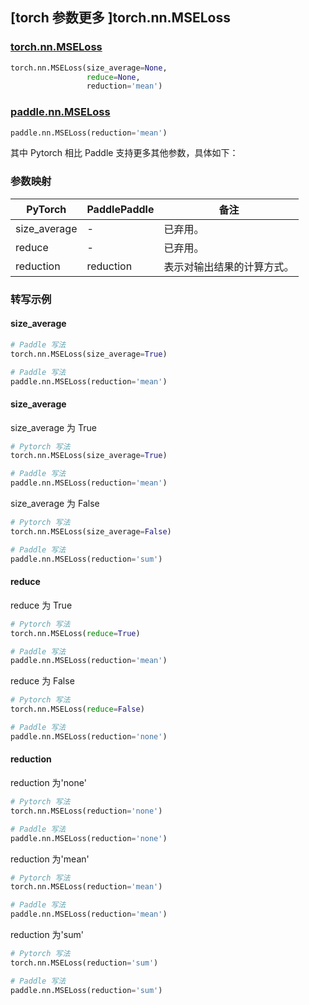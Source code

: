 ## [torch 参数更多 ]torch.nn.MSELoss
### [torch.nn.MSELoss](https://pytorch.org/docs/stable/generated/torch.nn.MSELoss.html?highlight=mseloss#torch.nn.MSELoss)

```python
torch.nn.MSELoss(size_average=None,
                 reduce=None,
                 reduction='mean')
```

### [paddle.nn.MSELoss](https://www.paddlepaddle.org.cn/documentation/docs/zh/api/paddle/nn/MSELoss_cn.html#mseloss)

```python
paddle.nn.MSELoss(reduction='mean')
```

其中 Pytorch 相比 Paddle 支持更多其他参数，具体如下：
### 参数映射
| PyTorch       | PaddlePaddle | 备注                                                   |
| ------------- | ------------ | ------------------------------------------------------ |
| size_average  | -            | 已弃用。  |
| reduce        | -            | 已弃用。  |
| reduction        | reduction            | 表示对输出结果的计算方式。  |

### 转写示例
#### size_average
```python
# Paddle 写法
torch.nn.MSELoss(size_average=True)

# Paddle 写法
paddle.nn.MSELoss(reduction='mean')
```

#### size_average
size_average 为 True
```python
# Pytorch 写法
torch.nn.MSELoss(size_average=True)

# Paddle 写法
paddle.nn.MSELoss(reduction='mean')

```

size_average 为 False
```python
# Pytorch 写法
torch.nn.MSELoss(size_average=False)

# Paddle 写法
paddle.nn.MSELoss(reduction='sum')
```

#### reduce
reduce 为 True
```python
# Pytorch 写法
torch.nn.MSELoss(reduce=True)

# Paddle 写法
paddle.nn.MSELoss(reduction='mean')
```

reduce 为 False
```python
# Pytorch 写法
torch.nn.MSELoss(reduce=False)

# Paddle 写法
paddle.nn.MSELoss(reduction='none')
```

#### reduction
reduction 为'none'
```python
# Pytorch 写法
torch.nn.MSELoss(reduction='none')

# Paddle 写法
paddle.nn.MSELoss(reduction='none')
```

reduction 为'mean'
```python
# Pytorch 写法
torch.nn.MSELoss(reduction='mean')

# Paddle 写法
paddle.nn.MSELoss(reduction='mean')
```

reduction 为'sum'
```python
# Pytorch 写法
torch.nn.MSELoss(reduction='sum')

# Paddle 写法
paddle.nn.MSELoss(reduction='sum')
```
